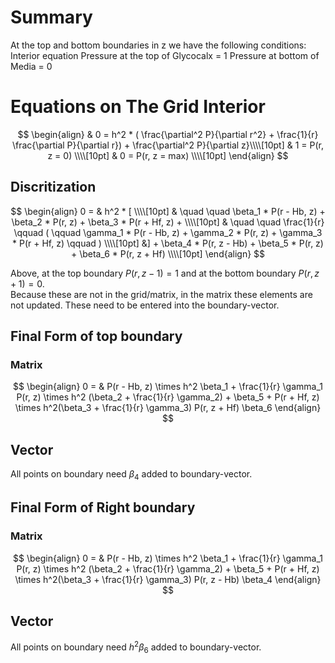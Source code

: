 # Summary 

At the top and bottom boundaries in z we have the following conditions:
Interior equation
Pressure at the top of Glycocalx = 1
Pressure at bottom of Media = 0

# Equations on The Grid Interior

$$
\begin{align}
& 0 = h^2 * ( \frac{\partial^2 P}{\partial r^2} + \frac{1}{r} \frac{\partial P}{\partial r}) + \frac{\partial^2 P}{\partial z}\\\\[10pt]
& 1 = P(r, z = 0) \\\\[10pt]
& 0 = P(r, z = max) \\\\[10pt]
\end{align}
$$

## Discritization 

$$
\begin{align}
0 = & h^2 * [ \\\\[10pt]
& \quad \quad \beta_1 * P(r - Hb, z) +  \beta_2 * P(r, z) +  \beta_3 * P(r + Hf, z) + \\\\[10pt]
& \quad \quad \frac{1}{r} \qquad ( \qquad \gamma_1 * P(r - Hb, z) + \gamma_2 * P(r, z)  + \gamma_3 * P(r + Hf, z) \qquad ) \\\\[10pt]
&] + \beta_4 * P(r, z - Hb) +  \beta_5 * P(r, z) +  \beta_6 * P(r, z + Hf) \\\\[10pt]
\end{align}
$$

Above, at the top boundary $P(r, z-1) = 1$ and at the bottom boundary $P(r, z+1) = 0$.  
Because these are not in the grid/matrix, in the matrix these elements are not updated. These need to be entered into the boundary-vector. 

## Final Form of top boundary

### Matrix  

$$
\begin{align}
0 = &  P(r - Hb, z) \times h^2 \beta_1 + \frac{1}{r} \gamma_1
P(r, z) \times h^2 (\beta_2 + \frac{1}{r} \gamma_2) + \beta_5 +
P(r + Hf, z) \times h^2(\beta_3 + \frac{1}{r} \gamma_3)  
P(r, z + Hf) \beta_6
\end{align} 
$$


## Vector   

All points on boundary need $\beta_4$ added to boundary-vector.


## Final Form of Right boundary

### Matrix  

$$
\begin{align}
0 = &  P(r - Hb, z) \times h^2 \beta_1 + \frac{1}{r} \gamma_1
P(r, z) \times h^2 (\beta_2 + \frac{1}{r} \gamma_2) + \beta_5 +
P(r + Hf, z) \times h^2(\beta_3 + \frac{1}{r} \gamma_3)  
P(r, z - Hb) \beta_4 
\end{align} 
$$


## Vector   

All points on boundary need $h^2 \beta_6$ added to boundary-vector.
